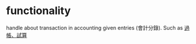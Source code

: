 # functionality
handle about transaction in accounting given entries (會計分錄). Such as [過帳、試算](https://myweb.scu.edu.tw/~hankgau/Docs/ACC/LAW/CH.02.pdf)

